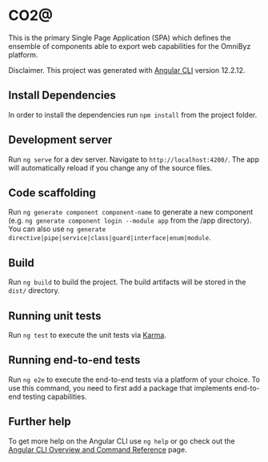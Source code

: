 # CO2@
This is the primary Single Page Application (SPA) which defines the ensemble of components able to export web capabilities for the OmniByz platform.

Disclaimer. This project was generated with [Angular CLI](https://github.com/angular/angular-cli) version 12.2.12.

## Install Dependencies
In order to install the dependencies run `npm install` from the project folder.

## Development server

Run `ng serve` for a dev server. Navigate to `http://localhost:4200/`. The app will automatically reload if you change any of the source files.

## Code scaffolding

Run `ng generate component component-name` to generate a new component (e.g. `ng generate component login --module app` from the /app directory). You can also use `ng generate directive|pipe|service|class|guard|interface|enum|module`.

## Build

Run `ng build` to build the project. The build artifacts will be stored in the `dist/` directory.

## Running unit tests

Run `ng test` to execute the unit tests via [Karma](https://karma-runner.github.io).

## Running end-to-end tests

Run `ng e2e` to execute the end-to-end tests via a platform of your choice. To use this command, you need to first add a package that implements end-to-end testing capabilities.

## Further help

To get more help on the Angular CLI use `ng help` or go check out the [Angular CLI Overview and Command Reference](https://angular.io/cli) page.
